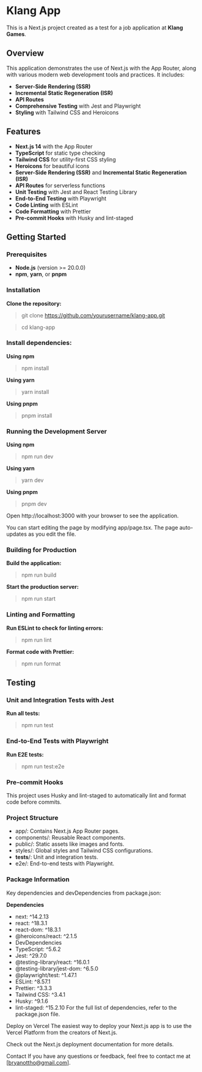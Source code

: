 # Klang App

This is a Next.js project created as a test for a job application at **Klang Games**.

## Overview

This application demonstrates the use of Next.js with the App Router, along with various modern web development tools and practices. It includes:

- **Server-Side Rendering (SSR)**
- **Incremental Static Regeneration (ISR)**
- **API Routes**
- **Comprehensive Testing** with Jest and Playwright
- **Styling** with Tailwind CSS and Heroicons

## Features

- **Next.js 14** with the App Router
- **TypeScript** for static type checking
- **Tailwind CSS** for utility-first CSS styling
- **Heroicons** for beautiful icons
- **Server-Side Rendering (SSR)** and **Incremental Static Regeneration (ISR)**
- **API Routes** for serverless functions
- **Unit Testing** with Jest and React Testing Library
- **End-to-End Testing** with Playwright
- **Code Linting** with ESLint
- **Code Formatting** with Prettier
- **Pre-commit Hooks** with Husky and lint-staged

## Getting Started

### Prerequisites

- **Node.js** (version >= 20.0.0)
- **npm**, **yarn**, or **pnpm**

### Installation

**Clone the repository:**

> git clone https://github.com/yourusername/klang-app.git

> cd klang-app

### Install dependencies:

**Using npm**
> npm install

**Using yarn**
> yarn install

**Using pnpm**
> pnpm install

### Running the Development Server

**Using npm**
> npm run dev

**Using yarn**
> yarn dev

**Using pnpm**
> pnpm dev

Open http://localhost:3000 with your browser to see the application.

You can start editing the page by modifying app/page.tsx. The page auto-updates as you edit the file.

### Building for Production
**Build the application:**

> npm run build

**Start the production server:**

> npm run start

### Linting and Formatting
**Run ESLint to check for linting errors:**

> npm run lint

**Format code with Prettier:**

> npm run format

## Testing

### Unit and Integration Tests with Jest

**Run all tests:**

> npm run test

### End-to-End Tests with Playwright

**Run E2E tests:**

> npm run test:e2e

### Pre-commit Hooks
This project uses Husky and lint-staged to automatically lint and format code before commits.

### Project Structure
- app/: Contains Next.js App Router pages.
- components/: Reusable React components.
- public/: Static assets like images and fonts.
- styles/: Global styles and Tailwind CSS configurations.
- __tests__/: Unit and integration tests.
- e2e/: End-to-end tests with Playwright.

### Package Information
Key dependencies and devDependencies from package.json:

**Dependencies**
- next: ^14.2.13
- react: ^18.3.1
- react-dom: ^18.3.1
- @heroicons/react: ^2.1.5
- DevDependencies
- TypeScript: ^5.6.2
- Jest: ^29.7.0
- @testing-library/react: ^16.0.1
- @testing-library/jest-dom: ^6.5.0
- @playwright/test: ^1.47.1
- ESLint: ^8.57.1
- Prettier: ^3.3.3
- Tailwind CSS: ^3.4.1
- Husky: ^9.1.6
- lint-staged: ^15.2.10
For the full list of dependencies, refer to the package.json file.

Deploy on Vercel
The easiest way to deploy your Next.js app is to use the Vercel Platform from the creators of Next.js.

Check out the Next.js deployment documentation for more details.

Contact
If you have any questions or feedback, feel free to contact me at [bryanottho@gmail.com].